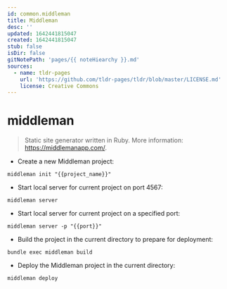 ```yaml
---
id: common.middleman
title: Middleman
desc: ''
updated: 1642441815047
created: 1642441815047
stub: false
isDir: false
gitNotePath: 'pages/{{ noteHiearchy }}.md'
sources:
  - name: tldr-pages
    url: 'https://github.com/tldr-pages/tldr/blob/master/LICENSE.md'
    license: Creative Commons
---
```

# middleman

> Static site generator written in Ruby.
> More information: <https://middlemanapp.com/>.

- Create a new Middleman project:

`middleman init "{{project_name}}"`

- Start local server for current project on port 4567:

`middleman server`

- Start local server for current project on a specified port:

`middleman server -p "{{port}}"`

- Build the project in the current directory to prepare for deployment:

`bundle exec middleman build`

- Deploy the Middleman project in the current directory:

`middleman deploy`

